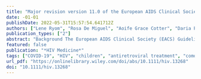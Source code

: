 ```yaml
---
title: "Major revision version 11.0 of the European AIDS Clinical Society Guidelines 2021"
date: -01-01
publishDate: 2022-05-31T15:57:54.641712Z
authors: ["Lene Ryom", "Rosa De Miguel", "Aoife Grace Cotter", "Daria Podlekareva", "Charles Beguelin", "Hylke Waalewijn", "Josè R Arribas", "Patrick W. G. Mallon", "Catia Marzolini", "Ole Kirk", "Alasdair Bamford", "Andri Rauch", "Jean Michel Molina", "Justyna Dominika Kowalska", "Giovanni Guaraldi", "Alan Winston", "Christoph Boesecke", "Paola Cinque", "Steven Welch", "Simon Collins", "Georg M. N. Behrens", "the EACS Governing Board"]
publication_types: ["2"]
abstract: "Background The European AIDS Clinical Society (EACS) Guidelines were revised in 2021 for the 17th time with updates on all aspects of HIV care. Key points of the Guidelines update Version 11.0 of the Guidelines recommend six first-line treatment options for antiretroviral treatment (ART)-naïve adults: tenofovir-based backbone plus an unboosted integrase inhibitor or plus doravirine; abacavir/lamivudine plus dolutegravir; or dual therapy with lamivudine or emtricitabine plus dolutegravir. Recommendations on preferred and alternative first-line combinations from birth to adolescence were included in the new paediatric section made with Penta. Long-acting cabotegravir plus rilpivirine was included as a switch option and, along with fostemsavir, was added to all drug–drug interaction (DDI) tables. Four new DDI tables for anti-tuberculosis drugs, anxiolytics, hormone replacement therapy and COVID-19 therapies were introduced, as well as guidance on screening and management of anxiety disorders, transgender health, sexual health for women and menopause. The sections on frailty, obesity and cancer were expanded, and recommendations for the management of people with diabetes and cardiovascular disease risk were revised extensively. Treatment of recently acquired hepatitis C is recommended with ongoing risk behaviour to reduce transmission. Bulevirtide was included as a treatment option for the hepatitis Delta virus. Drug-resistant tuberculosis guidance was adjusted in accordance with the 2020 World Health Organization recommendations. Finally, there is new guidance on COVID-19 management with a focus on continuance of HIV care. Conclusions In 2021, the EACS Guidelines were updated extensively and broadened to include new sections. The recommendations are available as a free app, in interactive web format and as an online pdf."
featured: false
publication: "*HIV Medicine*"
tags: ["COVID-19", "HIV", "children", "antiretroviral treatment", "comorbidities", "drug–drug interactions", "European AIDS Clinical Society (EACS) Guidelines", "hepatitis B virus", "hepatitis C virus", "opportunistic infections", "Penta"]
url_pdf: "https://onlinelibrary.wiley.com/doi/abs/10.1111/hiv.13268"
doi: "10.1111/hiv.13268"
---
```


